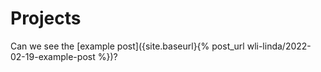 # Projects

Can we see the [example post]({site.baseurl}{% post_url wli-linda/2022-02-19-example-post %})?